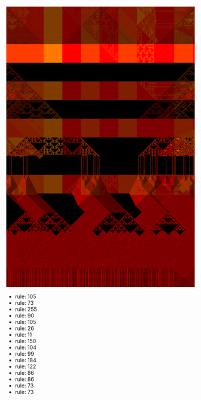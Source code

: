 ![photo](./output.png) 
 * rule: 105
* rule: 73
* rule: 255
* rule: 90
* rule: 105
* rule: 26
* rule: 11
* rule: 150
* rule: 104
* rule: 99
* rule: 184
* rule: 122
* rule: 86
* rule: 86
* rule: 73
* rule: 73
